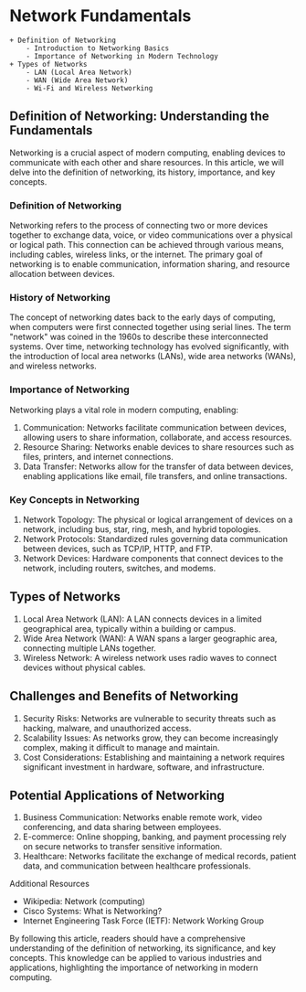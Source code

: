 # Network Fundamentals
	+ Definition of Networking
		- Introduction to Networking Basics
		- Importance of Networking in Modern Technology
	+ Types of Networks
		- LAN (Local Area Network)
		- WAN (Wide Area Network)
		- Wi-Fi and Wireless Networking

## Definition of Networking: Understanding the Fundamentals

Networking is a crucial aspect of modern computing, enabling devices to communicate with each other and share resources. In this article, we will delve into the definition of networking, its history, importance, and key concepts.

### Definition of Networking

Networking refers to the process of connecting two or more devices together to exchange data, voice, or video communications over a physical or logical path. This connection can be achieved through various means, including cables, wireless links, or the internet. The primary goal of networking is to enable communication, information sharing, and resource allocation between devices.

### History of Networking

The concept of networking dates back to the early days of computing, when computers were first connected together using serial lines. The term "network" was coined in the 1960s to describe these interconnected systems. Over time, networking technology has evolved significantly, with the introduction of local area networks (LANs), wide area networks (WANs), and wireless networks.

### Importance of Networking

Networking plays a vital role in modern computing, enabling:

1. Communication: Networks facilitate communication between devices, allowing users to share information, collaborate, and access resources.
2. Resource Sharing: Networks enable devices to share resources such as files, printers, and internet connections.
3. Data Transfer: Networks allow for the transfer of data between devices, enabling applications like email, file transfers, and online transactions.

### Key Concepts in Networking

1. Network Topology: The physical or logical arrangement of devices on a network, including bus, star, ring, mesh, and hybrid topologies.
2. Network Protocols: Standardized rules governing data communication between devices, such as TCP/IP, HTTP, and FTP.
3. Network Devices: Hardware components that connect devices to the network, including routers, switches, and modems.

## Types of Networks

1. Local Area Network (LAN): A LAN connects devices in a limited geographical area, typically within a building or campus.
2. Wide Area Network (WAN): A WAN spans a larger geographic area, connecting multiple LANs together.
3. Wireless Network: A wireless network uses radio waves to connect devices without physical cables.

## Challenges and Benefits of Networking

1. Security Risks: Networks are vulnerable to security threats such as hacking, malware, and unauthorized access.
2. Scalability Issues: As networks grow, they can become increasingly complex, making it difficult to manage and maintain.
3. Cost Considerations: Establishing and maintaining a network requires significant investment in hardware, software, and infrastructure.

## Potential Applications of Networking

1. Business Communication: Networks enable remote work, video conferencing, and data sharing between employees.
2. E-commerce: Online shopping, banking, and payment processing rely on secure networks to transfer sensitive information.
3. Healthcare: Networks facilitate the exchange of medical records, patient data, and communication between healthcare professionals.

Additional Resources

* Wikipedia: Network (computing)
* Cisco Systems: What is Networking?
* Internet Engineering Task Force (IETF): Network Working Group

By following this article, readers should have a comprehensive understanding of the definition of networking, its significance, and key concepts. This knowledge can be applied to various industries and applications, highlighting the importance of networking in modern computing.